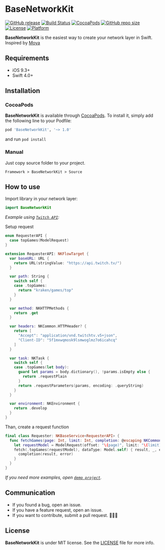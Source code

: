 # BaseNetworkKit

[![GitHub release](https://img.shields.io/github/release/limadeveloper/BaseNetworkKit.svg)](https://github.com/limadeveloper/BaseNetworkKit/releases)
[![Build Status](https://travis-ci.com/limadeveloper/BaseNetworkKit.svg?token=HzevNmMEwiqbuyePKWyP&branch=master)](https://travis-ci.com/limadeveloper/BaseNetworkKit)
[![CocoaPods](https://img.shields.io/badge/Cocoa%20Pods-✓-4BC51D.svg?style=flat)](https://cocoapods.org/pods/BaseNetworkKit)
[![GitHub repo size](https://img.shields.io/github/repo-size/limadeveloper/BaseNetworkKit.svg)](https://github.com/limadeveloper/BaseNetworkKit)
[![License](https://img.shields.io/github/license/limadeveloper/BaseNetworkKit.svg)](https://raw.githubusercontent.com/limadeveloper/BaseNetworkKit/master/LICENSE)
[![Platform](https://img.shields.io/cocoapods/p/ObservableKit.svg?style=flat)](https://developer.apple.com/ios/)

**BaseNetworkKit** is the easiest way to create your network layer in Swift.  
Inspired by [Moya](https://moya.github.io)

## Requirements

- iOS 9.3+
- Swift 4.0+

## Installation

### CocoaPods

**BaseNetworkKit** is available through [CocoaPods](https://cocoapods.org/pods/BaseNetworkKit). To install
it, simply add the following line to your Podfile:

```ruby
pod 'BaseNetworkKit', '~> 1.0'
```

and run `pod install`

### Manual

Just copy source folder to your project.

```script
Framework > BaseNetworkKit > Source
```

## How to use

Import library in your network layer:

```Swift
import BaseNetworkKit
```

*Example using [`Twitch API`](https://dev.twitch.tv/docs/v5/):*

Setup request

```Swift
enum RequesterAPI {
  case topGames(ModelRequest)
}

extension RequesterAPI: NKFlowTarget {
  var baseURL: URL {
    return URL(stringValue: "https://api.twitch.tv/")
  }

  var path: String {
    switch self {
    case .topGames:
      return "kraken/games/top"
    }
  }

  var method: NKHTTPMethods {
    return .get
  }

  var headers: NKCommon.HTTPHeader? {
    return [
      "Accept": "application/vnd.twitchtv.v5+json",
      "Client-ID": "5f1mxwqmosk9lsmwoglmz7o6icahcq"
    ]
  }

  var task: NKTask {
    switch self {
    case .topGames(let body):
      guard let params = body.dictionary(), !params.isEmpty else {
        return .requestPlain
      }
      return .requestParameters(params, encoding: .queryString)
    }
  }

  var environment: NKEnvironment {
    return .develop
  }
}
```

Than, create a request function

```swift
final class Requester: NKBaseService<RequesterAPI> {
  func fetchGames(page: Int, limit: Int, completion: @escaping NKCommon.Completion<Model>) {
    let requestModel = ModelRequest(offset: "\(page)", limit: "\(limit)")
    fetch(.topGames(requestModel), dataType: Model.self) { result, _, error in
      completion(result, error)
    }
  }
}
```

*If you need more examples, open [`demo project`](https://github.com/limadeveloper/BaseNetworkKit/tree/master/Demo).*

## Communication

- If you found a bug, open an issue.
- If you have a feature request, open an issue.
- If you want to contribute, submit a pull request. 👨🏻‍💻

## License

**BaseNetworkKit** is under MIT license. See the [LICENSE](https://raw.githubusercontent.com/limadeveloper/BaseNetworkKit/master/LICENSE?token=ALdmBr7BYPLFm0JcKkmChbVeGU10EblTks5cgHzcwA%3D%3D) file for more info.

